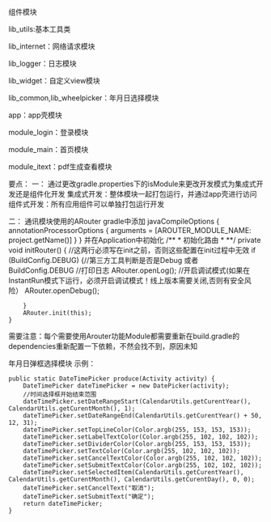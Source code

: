 组件模块

lib_utils:基本工具类

lib_internet：网络请求模块

lib_logger：日志模块

lib_widget：自定义view模块

lib_common,lib_wheelpicker：年月日选择模块

app：app壳模块

module_login：登录模块

module_main：首页模块

module_itext：pdf生成查看模块


要点：
一：
通过更改gradle.properties下的isModule来更改开发模式为集成式开发还是组件化开发
集成式开发：整体模块一起打包运行，并通过app壳进行访问
组件式开发：所有应用组件可以单独打包运行开发

二：
通讯模块使用的ARouter
gradle中添加
        javaCompileOptions {
            annotationProcessorOptions {
                arguments = [AROUTER_MODULE_NAME: project.getName()]
            }
        }
并在Application中初始化
    /**
     * 初始化路由
     * **/
    private void initRouter() {
        //这两行必须写在init之前，否则这些配置在init过程中无效
        if (BuildConfig.DEBUG) {//第三方工具判断是否是Debug 或者BuildConfig.DEBUG
            //打印日志
            ARouter.openLog();
            //开启调试模式(如果在InstantRun模式下运行，必须开启调试模式！线上版本需要关闭,否则有安全风险）
            ARouter.openDebug();

        }
        ARouter.init(this);
    }
需要注意：每个需要使用Arouter功能Module都需要重新在build.gradle的dependencies重新配置一下依赖，不然会找不到，原因未知


年月日弹框选择模块
示例：

    public static DateTimePicker produce(Activity activity) {
        DateTimePicker dateTimePicker = new DatePicker(activity);
        //时间选择框开始结束范围
        dateTimePicker.setDateRangeStart(CalendarUtils.getCurentYear(), CalendarUtils.getCurentMonth(), 1);
        dateTimePicker.setDateRangeEnd(CalendarUtils.getCurentYear() + 50, 12, 31);
        dateTimePicker.setTopLineColor(Color.argb(255, 153, 153, 153));
        dateTimePicker.setLabelTextColor(Color.argb(255, 102, 102, 102));
        dateTimePicker.setDividerColor(Color.argb(255, 153, 153, 153));
        dateTimePicker.setTextColor(Color.argb(255, 102, 102, 102));
        dateTimePicker.setCancelTextColor(Color.argb(255, 102, 102, 102));
        dateTimePicker.setSubmitTextColor(Color.argb(255, 102, 102, 102));
        dateTimePicker.setSelectedItem(CalendarUtils.getCurentYear(), CalendarUtils.getCurentMonth(), CalendarUtils.getCurentDay(), 0, 0);
        dateTimePicker.setCancelText("取消");
        dateTimePicker.setSubmitText("确定");
        return dateTimePicker;
    }